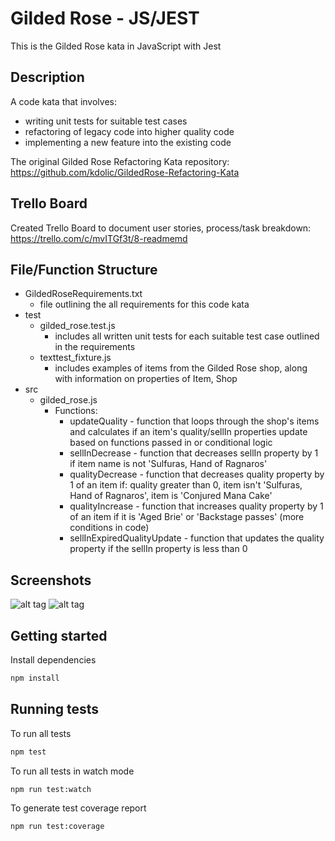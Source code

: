 # Gilded Rose - JS/JEST

This is the Gilded Rose kata in JavaScript with Jest

## Description

A code kata that involves:

- writing unit tests for suitable test cases
- refactoring of legacy code into higher quality code
- implementing a new feature into the existing code

The original Gilded Rose Refactoring Kata repository:
https://github.com/kdolic/GildedRose-Refactoring-Kata

## Trello Board

Created Trello Board to document user stories, process/task breakdown:
https://trello.com/c/mvITGf3t/8-readmemd

## File/Function Structure

- GildedRoseRequirements.txt
  - file outlining the all requirements for this code kata
- test
  - gilded_rose.test.js
    - includes all written unit tests for each suitable test case outlined in the requirements
  - texttest_fixture.js
    - includes examples of items from the Gilded Rose shop, along with information on properties of Item, Shop
- src
  - gilded_rose.js
    - Functions:
      - updateQuality - function that loops through the shop's items and calculates if an item's quality/sellIn properties update based on functions passed in or conditional logic
      - sellInDecrease - function that decreases sellIn property by 1 if item name is not 'Sulfuras, Hand of Ragnaros'
      - qualityDecrease - function that decreases quality property by 1 of an item if: quality greater than 0, item isn't 'Sulfuras, Hand of Ragnaros', item is 'Conjured Mana Cake'
      - qualityIncrease - function that increases quality property by 1 of an item if it is 'Aged Brie' or 'Backstage passes' (more conditions in code)
      - sellInExpiredQualityUpdate - function that updates the quality property if the sellIn property is less than 0

## Screenshots

![alt tag](https://ibb.co/p45zQXD)
![alt tag](https://ibb.co/BszKNwm)

## Getting started

Install dependencies

```sh
npm install
```

## Running tests

To run all tests

```sh
npm test
```

To run all tests in watch mode

```sh
npm run test:watch
```

To generate test coverage report

```sh
npm run test:coverage
```
